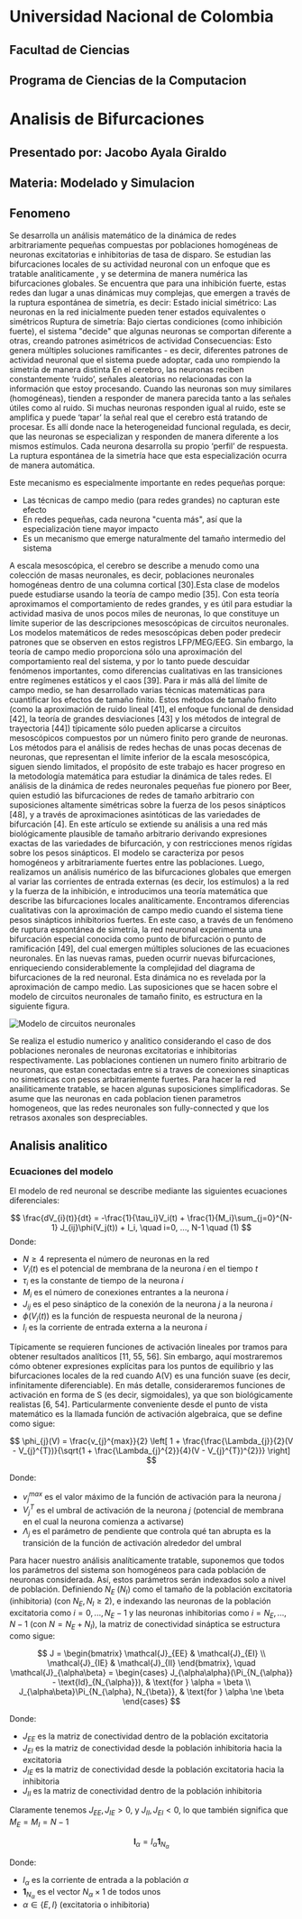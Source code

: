 # Universidad Nacional de Colombia

## Facultad de Ciencias

## Programa de Ciencias de la Computacion

# Analisis de Bifurcaciones

## Presentado por: **Jacobo Ayala Giraldo**

## Materia: **Modelado y Simulacion**

## Fenomeno

Se desarrolla un análisis matemático de la dinámica de redes arbitrariamente pequeñas 
compuestas por poblaciones homogéneas de neuronas excitatorias e inhibitorias de tasa de 
disparo. Se estudian las bifurcaciones locales de su actividad neuronal con un enfoque que 
es tratable analiticamente , y se determina de manera numérica las bifurcaciones globales. 
Se encuentra que para una inhibición fuerte, estas redes dan lugar a unas dinámicas muy 
complejas, que emergen a través de la ruptura espontánea de simetría, es decir: 
Estado inicial simétrico: Las neuronas en la red inicialmente pueden tener estados 
equivalentes o simétricos 
Ruptura de simetría: Bajo ciertas condiciones (como inhibición fuerte), el sistema "decide" 
que algunas neuronas se comportan diferente a otras, creando patrones asimétricos de 
actividad 
Consecuencias: Esto genera múltiples soluciones ramificantes - es decir, diferentes 
patrones de actividad neuronal que el sistema puede adoptar, cada uno rompiendo la 
simetría de manera distinta 
En el cerebro, las neuronas reciben constantemente ‘ruido’, señales aleatorias no 
relacionadas con la información que estoy procesando. Cuando las neuronas son muy 
similares (homogéneas), tienden a responder de manera parecida tanto a las señales útiles 
como al ruido. 
Si muchas neuronas responden igual al ruido, este se amplifica y puede ‘tapar’ la señal real 
que el cerebro está tratando de procesar. 
Es allí donde nace la heterogeneidad funcional regulada, es decir, que las neuronas se 
especializan y responden de manera diferente a los mismos estímulos. Cada neurona 
desarrolla su propio ‘perfil’ de respuesta. La ruptura espontánea de la simetría hace que 
esta especialización ocurra de manera automática.

Este mecanismo es especialmente importante en redes pequeñas porque: 
* Las técnicas de campo medio (para redes grandes) no capturan este efecto 
* En redes pequeñas, cada neurona "cuenta más", así que la especialización tiene 
mayor impacto 
* Es un mecanismo que emerge naturalmente del tamaño intermedio del sistema

A escala mesoscópica, el cerebro se describe a menudo como una colección de masas 
neuronales, es decir, poblaciones neuronales homogéneas dentro de una columna cortical 
[30].Esta clase de modelos puede estudiarse usando la teoría de campo medio [35]. Con 
esta teoría aproximamos el comportamiento de redes grandes, y es útil para estudiar la 
actividad masiva de unos pocos miles de neuronas, lo que constituye un límite superior de 
las descripciones mesoscópicas de circuitos neuronales. 
Los modelos matemáticos de redes mesoscópicas deben poder predecir patrones que se 
observen en estos registros LFP/MEG/EEG.  Sin embargo, la teoría de campo medio 
proporciona sólo una aproximación del comportamiento real del sistema, y por lo tanto 
puede descuidar fenómenos importantes, como diferencias cualitativas en las transiciones 
entre regímenes estáticos y el caos [39]. Para ir más allá del límite de campo medio, se han 
desarrollado varias técnicas matemáticas para cuantificar los efectos de tamaño finito. Estos 
métodos de tamaño finito (como la aproximación de ruido lineal [41], el enfoque funcional de 
densidad [42], la teoría de grandes desviaciones [43] y los métodos de integral de 
trayectoria [44]) típicamente sólo pueden aplicarse a circuitos mesoscópicos compuestos 
por un número finito pero grande de neuronas. 
Los métodos para el análisis de redes hechas de unas pocas decenas de neuronas, que 
representan el límite inferior de la escala mesoscópica, siguen siendo limitados, el propósito 
de este trabajo es hacer progreso en la metodología matemática para estudiar la dinámica 
de tales redes.  El análisis de la dinámica de redes neuronales pequeñas fue pionero por 
Beer, quien estudió las bifurcaciones de redes de tamaño arbitrario con suposiciones 
altamente simétricas sobre la fuerza de los pesos sinápticos [48], y a través de 
aproximaciones asintóticas de las variedades de bifurcación [4]. En este artículo se extiende 
su análisis a una red más biológicamente plausible de tamaño arbitrario derivando 
expresiones exactas de las variedades de bifurcación, y con restricciones menos rígidas 
sobre los pesos sinápticos. El modelo se caracteriza por pesos homogéneos y 
arbitrariamente fuertes entre las poblaciones. Luego, realizamos un análisis numérico de las 
bifurcaciones globales que emergen al variar las corrientes de entrada externas (es decir, 
los estímulos) a la red y la fuerza de la inhibición, e introducimos una teoría matemática que 
describe las bifurcaciones locales analíticamente. Encontramos diferencias cualitativas con 
la aproximación de campo medio cuando el sistema tiene pesos sinápticos inhibitorios 
fuertes. En este caso, a través de un fenómeno de ruptura espontánea de simetría, la red 
neuronal experimenta una bifurcación especial conocida como punto de bifurcación o punto 
de ramificación [49], del cual emergen múltiples soluciones de las ecuaciones neuronales. 
En las nuevas ramas, pueden ocurrir nuevas bifurcaciones, enriqueciendo 
considerablemente la complejidad del diagrama de bifurcaciones de la red neuronal. Esta 
dinámica no es revelada por la aproximación de campo medio. 
Las suposiciones que se hacen sobre el modelo de circuitos neuronales de tamaño finito, es 
estructura en la siguiente figura. 

<image src="image.png" alt="Modelo de circuitos neuronales">

Se realiza el estudio numerico y analitico considerando el caso de dos poblaciones 
neronales de neuronas excitatorias e inhibitorias respectivamente. Las poblaciones 
contienen un numero finito arbitrario de neuronas, que estan conectadas entre si a traves de 
conexiones sinapticas no simetricas con pesos arbitrariemente fuertes. Para hacer la red 
anailiticamente tratable, se hacen algunas suposiciones simplificadoras. Se asume que las 
neuronas en cada poblacion tienen parametros homogeneos, que las redes neuronales son 
fully-connected y que los retrasos axonales son despreciables.

## Analisis analitico

### Ecuaciones del modelo

El modelo de red neuronal se describe mediante las siguientes ecuaciones diferenciales:

$$
\frac{dV_{i}(t)}{dt} = -\frac{1}{\tau_i}V_i(t) + \frac{1}{M_i}\sum_{j=0}^{N-1} J_{ij}\phi(V_j(t)) + I_i, \quad i=0, ..., N-1 \quad (1)
$$
Donde:
* $N \geq 4$ representa el número de neuronas en la red
* $V_i(t)$ es el potencial de membrana de la neurona $i$ en el tiempo $t$
* $\tau_i$ es la constante de tiempo de la neurona $i$
* $M_i$ es el número de conexiones entrantes a la neurona $i$
* $J_{ij}$ es el peso sináptico de la conexión de la neurona $j$ a la neurona $i$
* $\phi(V_j(t))$ es la función de respuesta neuronal de la neurona $j$
* $I_i$ es la corriente de entrada externa a la neurona $i$

Típicamente se requieren funciones de activación lineales por tramos para obtener 
resultados analíticos [11, 55, 56]. Sin embargo, aquí mostraremos cómo obtener 
expresiones explícitas para los puntos de equilibrio y las bifurcaciones locales de la red 
cuando A(V) es una función suave (es decir, infinitamente diferenciable). En más detalle, 
consideraremos funciones de activación en forma de S (es decir, sigmoidales), ya que son 
biológicamente realistas [6, 54]. Particularmente conveniente desde el punto de vista 
matemático es la llamada función de activación algebraica, que se define como sigue:

$$
\phi_{j}(V) = \frac{v_{j}^{max}}{2} \left[ 1 + \frac{\frac{\Lambda_{j}}{2}(V - V_{j}^{T})}{\sqrt{1 + \frac{\Lambda_{j}^{2}}{4}(V - V_{j}^{T})^{2}}} \right]
$$

Donde:
* $v_{j}^{max}$ es el valor máximo de la función de activación para la neurona $j$
* $V_{j}^{T}$ es el umbral de activación de la neurona $j$ (potencial de membrana en el cual la neurona comienza a activarse)
* $\Lambda_{j}$ es el parámetro de pendiente que controla qué tan abrupta es la transición de la función de activación alrededor del umbral


Para hacer nuestro análisis analíticamente tratable, suponemos que todos los parámetros 
del sistema son homogéneos para cada población de neuronas considerada. Así, estos 
parámetros serán indexados solo a nivel de población. Definiendo $N_E$ ($N_I$) como el tamaño 
de la población excitatoria (inhibitoria) (con $N_E, N_I \geq 2$), e indexando las neuronas de la 
población excitatoria como $i = 0, ..., N_E - 1$ y las neuronas inhibitorias como $i = N_E, ..., N - 1$ 
(con $N = N_E + N_I$), la matriz de conectividad sináptica se estructura como sigue:

$$
J = 
\begin{bmatrix} 
\mathcal{J}_{EE} & \mathcal{J}_{EI} \\ 
\mathcal{J}_{IE} & \mathcal{J}_{II} 
\end{bmatrix}, 
\quad 
\mathcal{J}_{\alpha\beta} = 
\begin{cases} 
J_{\alpha\alpha}(\Pi_{N_{\alpha}} - \text{Id}_{N_{\alpha}}), & \text{for } \alpha = \beta \\ 
J_{\alpha\beta}\Pi_{N_{\alpha}, N_{\beta}}, & \text{for } \alpha \ne \beta 
\end{cases}
$$

Donde:
* $J_{EE}$ es la matriz de conectividad dentro de la población excitatoria
* $J_{EI}$ es la matriz de conectividad desde la población inhibitoria hacia la excitatoria  
* $J_{IE}$ es la matriz de conectividad desde la población excitatoria hacia la inhibitoria
* $J_{II}$ es la matriz de conectividad dentro de la población inhibitoria

Claramente tenemos $J_{EE}, J_{IE} > 0$, y $J_{II}, J_{EI} < 0$, lo que también significa que $M_E = M_I = N - 1$

$$
\mathbf{I}_\alpha = I_\alpha \mathbf{1}_{N_\alpha}
$$

Donde:
* $I_\alpha$ es la corriente de entrada a la población $\alpha$
* $\mathbf{1}_{N_\alpha}$ es el vector $N_\alpha \times 1$ de todos unos
* $\alpha \in \{E, I\}$ (excitatoria o inhibitoria)
